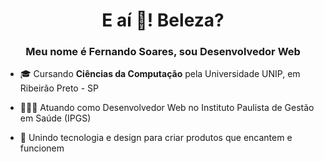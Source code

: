 <h1 align="center">E aí 👋! Beleza?</h1> 
<h3 align="center">Meu nome é Fernando Soares, sou Desenvolvedor Web</h3>

- 🎓 Cursando **Ciências da Computação** pela Universidade UNIP, em Ribeirão Preto - SP

- 👨🏻‍💻 Atuando como Desenvolvedor Web no Instituto Paulista de Gestão em Saúde (IPGS)

- 🚀 Unindo tecnologia e design para criar produtos que encantem e funcionem
